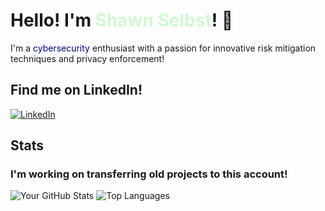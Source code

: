 
<html>
<head>
  <style>
    body {
      background-image: url('unnamed (2).jpg');
      background-size: cover;
      background-repeat: no-repeat;
      background-attachment: fixed;
    }
    .content {
      max-width: 800px;
      margin: 0 auto;
      padding: 20px;
      background-color: rgba(255, 255, 255, 0.8); /* Optional: Adding a semi-transparent white background to the content */
    }
  </style>
</head>
<body>

# Hello! I'm <span style="color: #d2f8d2;">Shawn Selbst</span>! 👋

I'm a <span style="color: darkblue;">cybersecurity</span> enthusiast with a passion for innovative risk mitigation techniques and privacy enforcement!





## Find me on LinkedIn!
[![LinkedIn](https://img.shields.io/badge/LinkedIn-blue?style=flat-square&logo=linkedin&logoColor=white)](https://www.linkedin.com/in/shawn-selbst-1a0216227)


## Stats 
### I'm working on transferring old projects to this account!
![Your GitHub Stats](https://github-readme-stats.vercel.app/api?username=shselbst&show_icons=true&theme=merko)
![Top Languages](https://github-readme-stats.vercel.app/api/top-langs/?username=shselbst&layout=compact&theme=merko)

